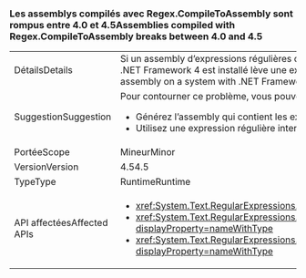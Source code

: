 ### <a name="assemblies-compiled-with-regexcompiletoassembly-breaks-between-40-and-45"></a><span data-ttu-id="8ee9a-101">Les assemblys compilés avec Regex.CompileToAssembly sont rompus entre 4.0 et 4.5</span><span class="sxs-lookup"><span data-stu-id="8ee9a-101">Assemblies compiled with Regex.CompileToAssembly breaks between 4.0 and 4.5</span></span>

|   |   |
|---|---|
|<span data-ttu-id="8ee9a-102">Détails</span><span class="sxs-lookup"><span data-stu-id="8ee9a-102">Details</span></span>|<span data-ttu-id="8ee9a-103">Si un assembly d’expressions régulières compilées est généré avec .NET Framework 4.5 mais qu’il cible .NET Framework 4, toute tentative d’utiliser l’une des expressions régulières dans cet assembly sur un système sur lequel .NET Framework 4 est installé lève une exception.</span><span class="sxs-lookup"><span data-stu-id="8ee9a-103">If an assembly of compiled regular expressions is built with the .NET Framework 4.5 but targets the .NET Framework 4, attempting to use one of the regular expressions in that assembly on a system with .NET Framework 4 installed throws an exception.</span></span>|
|<span data-ttu-id="8ee9a-104">Suggestion</span><span class="sxs-lookup"><span data-stu-id="8ee9a-104">Suggestion</span></span>|<span data-ttu-id="8ee9a-105">Pour contourner ce problème, vous pouvez procéder de l'une des manières suivantes :</span><span class="sxs-lookup"><span data-stu-id="8ee9a-105">To work around this problem, you can do either of the following:</span></span><ul><li><span data-ttu-id="8ee9a-106">Générez l’assembly qui contient les expressions régulières avec .NET Framework 4.</span><span class="sxs-lookup"><span data-stu-id="8ee9a-106">Build the assembly that contains the regular expressions with the .NET Framework 4.</span></span></li><li><span data-ttu-id="8ee9a-107">Utilisez une expression régulière interprétée.</span><span class="sxs-lookup"><span data-stu-id="8ee9a-107">Use an interpreted regular expression.</span></span></li></ul>|
|<span data-ttu-id="8ee9a-108">Portée</span><span class="sxs-lookup"><span data-stu-id="8ee9a-108">Scope</span></span>|<span data-ttu-id="8ee9a-109">Mineur</span><span class="sxs-lookup"><span data-stu-id="8ee9a-109">Minor</span></span>|
|<span data-ttu-id="8ee9a-110">Version</span><span class="sxs-lookup"><span data-stu-id="8ee9a-110">Version</span></span>|<span data-ttu-id="8ee9a-111">4.5</span><span class="sxs-lookup"><span data-stu-id="8ee9a-111">4.5</span></span>|
|<span data-ttu-id="8ee9a-112">Type</span><span class="sxs-lookup"><span data-stu-id="8ee9a-112">Type</span></span>|<span data-ttu-id="8ee9a-113">Runtime</span><span class="sxs-lookup"><span data-stu-id="8ee9a-113">Runtime</span></span>|
|<span data-ttu-id="8ee9a-114">API affectées</span><span class="sxs-lookup"><span data-stu-id="8ee9a-114">Affected APIs</span></span>|<ul><li><xref:System.Text.RegularExpressions.Regex.CompileToAssembly(System.Text.RegularExpressions.RegexCompilationInfo[],System.Reflection.AssemblyName)?displayProperty=nameWithType></li><li><xref:System.Text.RegularExpressions.Regex.CompileToAssembly(System.Text.RegularExpressions.RegexCompilationInfo[],System.Reflection.AssemblyName,System.Reflection.Emit.CustomAttributeBuilder[])?displayProperty=nameWithType></li><li><xref:System.Text.RegularExpressions.Regex.CompileToAssembly(System.Text.RegularExpressions.RegexCompilationInfo[],System.Reflection.AssemblyName,System.Reflection.Emit.CustomAttributeBuilder[],System.String)?displayProperty=nameWithType></li></ul>|

